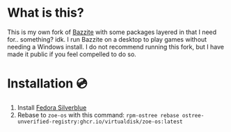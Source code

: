 # What is this?

This is my own fork of [Bazzite](https://github.com/ublue-os/bazzite) with some packages layered in that I need for.. something? idk. I run Bazzite on a desktop to play games without needing a Windows install. I do not recommend running this fork, but I have made it public if you feel compelled to do so. 

# Installation 💿

1. Install [Fedora Silverblue](https://docs.fedoraproject.org/en-US/fedora-silverblue/)
2. Rebase to `zoe-os` with this command: `rpm-ostree rebase ostree-unverified-registry:ghcr.io/virtualdisk/zoe-os:latest`
